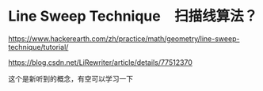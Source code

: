 # Line Sweep Technique　扫描线算法？

https://www.hackerearth.com/zh/practice/math/geometry/line-sweep-technique/tutorial/

https://blog.csdn.net/LiRewriter/article/details/77512370

这个是新听到的概念，有空可以学习一下
